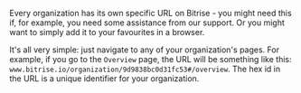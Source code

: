  
Every organization has its own specific URL on Bitrise - you might need this if, for example, you need some assistance from our support. Or you might want to simply add it to your favourites in a browser.

It's all very simple: just navigate to any of your organization's pages. For example, if you go to the `Overview` page, the URL will be something like this: `www.bitrise.io/organization/9d9838bc0d31fc53#/overview`. The hex id in the URL is a unique identifier for your organization.
